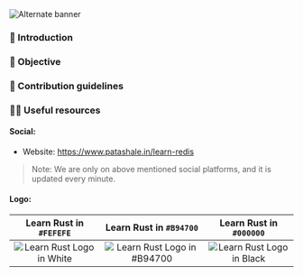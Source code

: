<picture>
  <source media="(prefers-color-scheme: dark)" srcset="https://github.com/patashale/learn-rust/assets/68323012/f6ad61ef-3835-4110-9cea-6ff7bdb740c5">
  <source media="(prefers-color-scheme: light)" srcset="https://github.com/patashale/learn-rust/assets/68323012/f6ad61ef-3835-4110-9cea-6ff7bdb740c5">
  <img alt="Alternate banner" src="https://github.com/patashale/learn-rust/assets/68323012/f6ad61ef-3835-4110-9cea-6ff7bdb740c5">
</picture>

### 👋 Introduction



### 🎯 Objective



### 🌈 Contribution guidelines



### 👩‍💻 Useful resources

#### Social:
  - Website: https://www.patashale.in/learn-redis

> Note: We are only on above mentioned social platforms, and it is updated every minute.

#### Logo:

Learn Rust in `#FEFEFE` | Learn Rust in `#B94700` | Learn Rust in `#000000`
:-------------------------:|:-------------------------:|:-------------------------:
![Learn Rust Logo in White](https://github.com/patashale/learn-rust/assets/68323012/16eb26ff-bd22-46e5-87e9-e20925293c83) | ![Learn Rust Logo in #B94700](https://github.com/patashale/learn-rust/assets/68323012/34579345-a3cf-42f7-af83-9c6e0248d169) | ![Learn Rust Logo in Black](https://github.com/patashale/learn-rust/assets/68323012/4aae6cf4-fde9-46fa-899b-9d02b636a15f)
